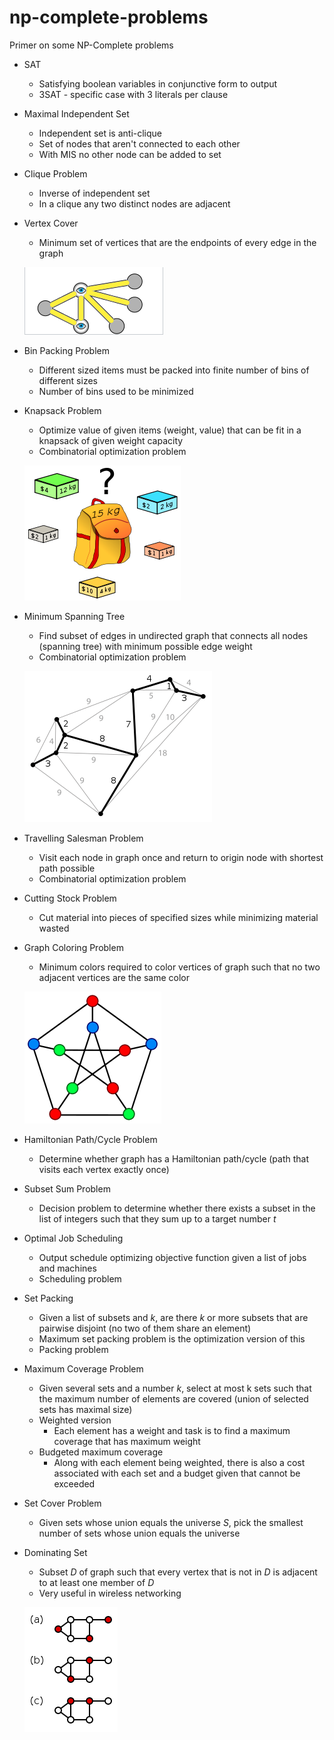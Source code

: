 # np-complete-problems

Primer on some NP-Complete problems

- SAT
    - Satisfying boolean variables in conjunctive form to output
    - 3SAT - specific case with 3 literals per clause
- Maximal Independent Set
    - Independent set is anti-clique
    - Set of nodes that aren't connected to each other
    - With MIS no other node can be added to set
- Clique Problem
    - Inverse of independent set
    - In a clique any two distinct nodes are adjacent
- Vertex Cover
    - Minimum set of vertices that are the endpoints of every edge in the graph

    ![](./images/vertex-cover.png)
- Bin Packing Problem
    - Different sized items must be packed into finite number of bins of different sizes
    - Number of bins used to be minimized
- Knapsack Problem
    - Optimize value of given items (weight, value) that can be fit in a knapsack of given weight capacity
    - Combinatorial optimization problem
    
    ![](./images/knapsack-problem.png)
- Minimum Spanning Tree
    - Find subset of edges in undirected graph that connects all nodes (spanning tree) with minimum possible edge weight
    - Combinatorial optimization problem
    
    ![](./images/minimum-spanning-tree.png)
- Travelling Salesman Problem
    - Visit each node in graph once and return to origin node with shortest path possible
    - Combinatorial optimization problem
- Cutting Stock Problem
    - Cut material into pieces of specified sizes while minimizing material wasted
- Graph Coloring Problem
    - Minimum colors required to color vertices of graph such that no two adjacent vertices are the same color
    
    ![](./images/graph-coloring.png)
- Hamiltonian Path/Cycle Problem
    - Determine whether graph has a Hamiltonian path/cycle (path that visits each vertex exactly once)
- Subset Sum Problem
    - Decision problem to determine whether there exists a subset in the list of integers such that they sum up to a target number *t*
- Optimal Job Scheduling
    - Output schedule optimizing objective function given a list of jobs and machines
    - Scheduling problem
- Set Packing
    - Given a list of subsets and *k*, are there *k* or more subsets that are pairwise disjoint (no two of them share an element)
    - Maximum set packing problem is the optimization version of this
    - Packing problem
- Maximum Coverage Problem
    - Given several sets and a number *k*, select at most k sets such that the maximum number of elements are covered (union of selected sets has maximal size)
    - Weighted version
        - Each element has a weight and task is to find a maximum coverage that has maximum weight
    - Budgeted maximum coverage
        - Along with each element being weighted, there is also a cost associated with each set and a budget given that cannot be exceeded
- Set Cover Problem
    - Given sets whose union equals the universe *S*, pick the smallest number of sets whose union equals the universe
- Dominating Set
    - Subset *D* of graph such that every vertex that is not in *D* is adjacent to at least one member of *D*
    - Very useful in wireless networking
    
    ![](./images/dominating-set.png)
		